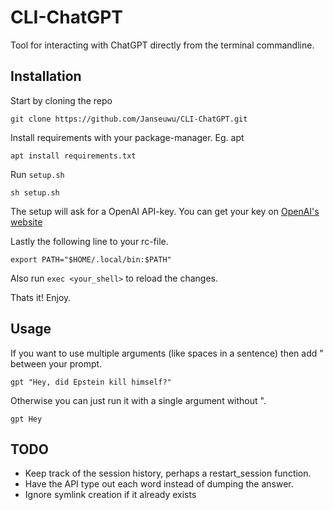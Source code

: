 # CLI-ChatGPT
Tool for interacting with ChatGPT directly from the terminal commandline.

## Installation
Start by cloning the repo
```
git clone https://github.com/Janseuwu/CLI-ChatGPT.git
```

Install requirements with your package-manager. Eg. apt
```
apt install requirements.txt
```

Run `setup.sh`
```
sh setup.sh
```

The setup will ask for a OpenAI API-key. You can get your key on [OpenAI's website](https://platform.openai.com/account/api-keys)

Lastly the following line to your rc-file.
```
export PATH="$HOME/.local/bin:$PATH"
```
Also run `exec <your_shell>` to reload the changes.

Thats it! Enjoy.

## Usage
If you want to use multiple arguments (like spaces in a sentence) then add " between your prompt.
```
gpt "Hey, did Epstein kill himself?"
```
Otherwise you can just run it with a single argument without ".
```
gpt Hey
```

## TODO
- Keep track of the session history, perhaps a restart_session function.
- Have the API type out each word instead of dumping the answer.
- Ignore symlink creation if it already exists
